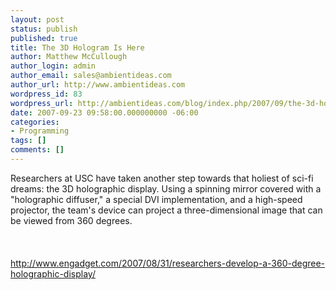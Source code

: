 ```yaml
---
layout: post
status: publish
published: true
title: The 3D Hologram Is Here
author: Matthew McCullough
author_login: admin
author_email: sales@ambientideas.com
author_url: http://www.ambientideas.com
wordpress_id: 83
wordpress_url: http://ambientideas.com/blog/index.php/2007/09/the-3d-hologram-is-here/
date: 2007-09-23 09:58:00.000000000 -06:00
categories:
- Programming
tags: []
comments: []
---
```

Researchers at USC have taken another step towards that holiest of sci-fi dreams: the 3D holographic display. Using a spinning mirror covered with a "holographic diffuser," a special DVI implementation, and a high-speed projector, the team's device can project a three-dimensional image that can be viewed from 360 degrees.<br /><br /><br /><br /><a href="http://www.engadget.com/2007/08/31/researchers-develop-a-360-degree-holographic-display/">http://www.engadget.com/2007/08/31/researchers-develop-a-360-degree-holographic-display/</a><br /><br />
